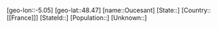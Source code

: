 ﻿---
location: [48.47,-5.05]
type: City
tags:
- geo/City


SpocWebEntityId: 33195
isDeleted: false
confidential: public

---
[geo-lon::-5.05]
[geo-lat::48.47]
[name::Oucesant]
[State::]
[Country::[[France]]]
[StateId::]
[Population::]
[Unknown::]

